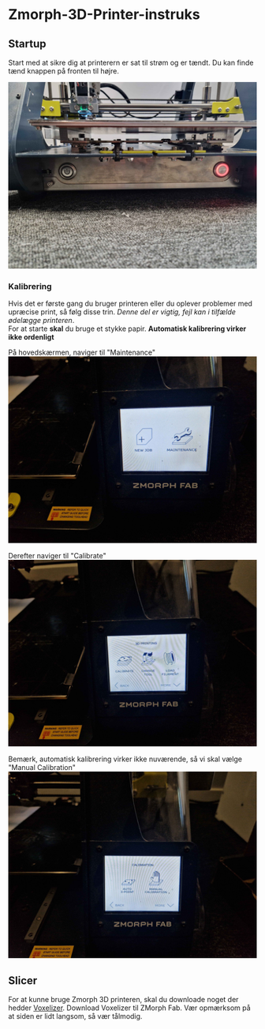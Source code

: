 # Zmorph-3D-Printer-instruks


## Startup
Start med at sikre dig at printerern er sat til strøm og er tændt. Du kan finde tænd knappen på fronten til højre.

![3DprinterShutdownButton](Images/3DprinterShutdownButton.jpg)

### Kalibrering
Hvis det er første gang du bruger printeren eller du oplever problemer med upræcise print, så følg disse trin. _Denne del er vigtig, fejl kan i tilfælde ødelægge printeren_.  
For at starte **skal** du bruge et stykke papir. **Automatisk kalibrering virker ikke ordenligt**

På hovedskærmen, naviger til "Maintenance" ![Hoved Skærm](Images/MainScreen.jpg)

Derefter naviger til "Calibrate" ![Maintenance screen](Images/MaintenanceScreen.jpg)

Bemærk, automatisk kalibrering virker ikke nuværende, så vi skal vælge "Manual Calibration" ![Kalibreringsskærm](Images/kalibrationScreen.jpg) 


## Slicer
For at kunne bruge Zmorph 3D printeren, skal du downloade noget der hedder [Voxelizer](https://zmorph3d.com/software/).
Download Voxelizer til ZMorph Fab.  Vær opmærksom på at siden er lidt langsom, så vær tålmodig.
